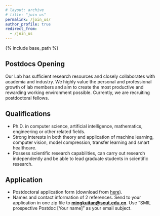 ```yaml
---
# layout: archive
# title: "join us"
permalink: /join_us/
author_profile: true
redirect_from:
  - /join_us
---
```


{% include base_path %}

Postdocs Opening
----------
Our Lab has sufficient research resources and closely collaborates with academia and industry. We highly value the personal and professional growth of lab members and aim to create the most productive and rewarding working environment possible. Currently, we are recruiting postdoctoral fellows.

Qualifications
----------
* Ph.D. in computer science, artificial intelligence, mathematics, engineering or other related fields.
* Strong interests in both theory and application of machine learning, computer vision, model compression, transfer learning and smart healthcare.
* Possess scientific research capabilities, can carry out research independently and be able to lead graduate students in scientific research.

Application
----------
* Postdoctoral application form (download from <a href='/download_material/postoctoral_application_form.docx' target="_blank">here</a>).
* Names and contact information of 2 references.
Send to your application in one zip file to **mingkuitan@scut.edu.cn**. Use “SMIL prospective Postdoc [Your name]” as your email subject.

